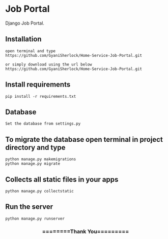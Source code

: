 # Job Portal
Django Job Portal.  


## Installation

```
open terminal and type
https://github.com/GyaniSherlock/Home-Service-Job-Portal.git

or simply download using the url below
https://github.com/GyaniSherlock/Home-Service-Job-Portal.git
```

## Install requirements

```
pip install -r requirements.txt
```
## Database

```
Set the database from settings.py
```

## To migrate the database open terminal in project directory and type
```
python manage.py makemigrations
python manage.py migrate
```

## Collects all static files in your apps

```
python manage.py collectstatic
```

## Run the server
```
python manage.py runserver
```

<div align="center">
    <h3>========Thank You=========</h3>
</div>

